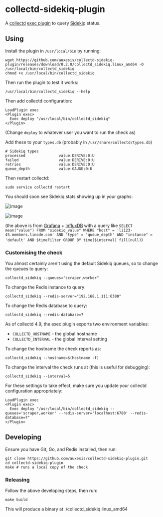 # collectd-sidekiq-plugin

A [collectd](http://collectd.org/) [exec plugin](https://collectd.org/wiki/index.php/Plugin:Exec) to query [Sidekiq](http://sidekiq.org/) status.

## Using

Install the plugin in `/usr/local/bin` by running:

```
wget https://github.com/auxesis/collectd-sidekiq-plugin/releases/download/0.2.0/collectd_sidekiq.linux_amd64 -O /usr/local/bin/collectd_sidekiq
chmod +x /usr/local/bin/collectd_sidekiq
```

Then run the plugin to test it works:

```
/usr/local/bin/collectd_sidekiq --help
```

Then add collectd configuration:

```
LoadPlugin exec
<Plugin exec>
  Exec deploy "/usr/local/bin/collectd_sidekiq"
</Plugin>
```

(Change `deploy` to whatever user you want to run the check as)

Add these to your `types.db` (probably in `/usr/share/collectd/types.db`)

```
# Sidekiq types
processed               value:DERIVE:0:U
failed                  value:DERIVE:0:U
retries                 value:DERIVE:0:U
queue_depth             value:GAUGE:0:U
```

Then restart collectd:

```
sudo service collectd restart
```

You should soon see Sidekiq stats showing up in your graphs:

![image](https://cloud.githubusercontent.com/assets/12306/22453501/6a865b6a-e7d3-11e6-9220-c9240c2284ef.png)

![image](https://cloud.githubusercontent.com/assets/12306/22453520/88b5a172-e7d3-11e6-8894-95b7087532a5.png)

(the above is from [Grafana](http://grafana.org/) + [InfluxDB](https://www.influxdata.com/) with a query like `SELECT mean("value") FROM "sidekiq_value" WHERE "host" = 'li123-45.members.linode.com' AND "type" = 'queue_depth' AND "instance" = 'default' AND $timeFilter GROUP BY time($interval) fill(null)`)

### Customising the check

You almost certainly aren't using the default Sidekiq queues, so to change the queues to query:

```
collectd_sidekiq --queues="scraper,worker"
```

To change the Redis instance to query:

```
collectd_sidekiq --redis-server="192.168.1.111:6380"
```

To change the Redis database to query:

```
collectd_sidekiq --redis-database=7
```

As of collectd 4.9, the exec plugin exports two environment variables:

 - `COLLECTD_HOSTNAME` - the global hostname
 - `COLLECTD_INTERVAL` - the global interval setting

To change the hostname the check reports as:

```
collectd_sidekiq --hostname=$(hostname -f)
```

To change the interval the check runs at (this is useful for debugging):

```
collectd_sidekiq --interval=5
```

For these settings to take effect, make sure you update your collectd configuration appropriately:

```
LoadPlugin exec
<Plugin exec>
  Exec deploy "/usr/local/bin/collectd_sidekiq --queues='scraper,worker' --redis-server='localhost:6780' --redis-database=7"
</Plugin>
```

## Developing

Ensure you have Git, Go, and Redis installed, then run:

```
git clone https://github.com/auxesis/collectd-sidekiq-plugin.git
cd collectd-sidekiq-plugin
make # runs a local copy of the check
```


### Releasing

Follow the above developing steps, then run:

```
make build
```

This will produce a binary at ./collectd_sidekiq.linux_amd64
